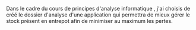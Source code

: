 Dans le cadre du cours de principes d'analyse informatique , j'ai choisis de créé le dossier d'analyse d'une application
qui permettra de mieux gérer le stock présent en entrepot afin de minimiser au maximum les pertes.